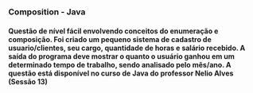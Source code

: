<h3>Composition - Java </h3>
<h4>Questão  de nível fácil envolvendo conceitos do enumeração e composição. Foi criado um pequeno sistema de cadastro de usuario/clientes, seu cargo, quantidade de horas e salário recebido. A saída do programa deve mostrar o quanto o usuário ganhou em um determinado tempo de trabalho, sendo analisado pelo mês/ano. A questão está disponível no curso de Java do professor Nelio Alves (Sessão 13) </h4>
